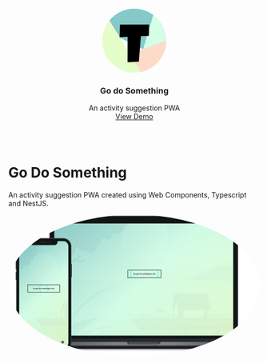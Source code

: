 <br />

<div align="center">
 <img  src="/go-do-smth-web/src/assets/images/icons/icon-128x128.png" style="border-radius:50%" />
  <h3 align="center">Go do Something</h3>

  <p align="center">
    An activity suggestion PWA
    <br />
    <a href="https://github.com/othneildrew/Best-README-Template">View Demo</a>
  </p>
</div>
<br />
<br />

# Go Do Something
An activity suggestion PWA created using Web Components, Typescript and NestJS.

<img  src="/preview.png" style="border-radius:50%" />
